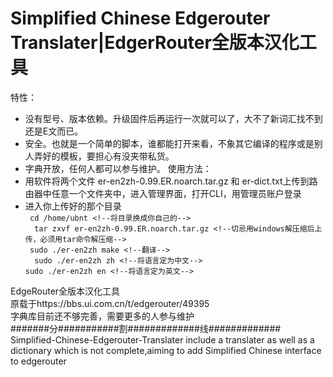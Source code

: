 # Simplified Chinese Edgerouter Translater|EdgerRouter全版本汉化工具
特性：
- 没有型号、版本依赖。升级固件后再运行一次就可以了，大不了新词汇找不到还是E文而已。
- 安全。也就是一个简单的脚本，谁都能打开来看，不象其它编译的程序或是别人弄好的模板，要担心有没夹带私货。
- 字典开放，任何人都可以参与维护。
使用方法：
- 用软件将两个文件  er-en2zh-0.99.ER.noarch.tar.gz 和  er-dict.txt上传到路由器中任意一个文件夹中，进入管理界面，打开CLI，用管理员账户登录
- 进入你上传好的那个目录  
``` cd /home/ubnt <!--将目录换成你自己的-->```   
```  tar zxvf er-en2zh-0.99.ER.noarch.tar.gz <!--切忌用windows解压缩后上传，必须用tar命令解压缩-->```   
``` sudo ./er-en2zh make <!--翻译-->```   
```  sudo ./er-en2zh zh <!--将语言定为中文-->```  
``` sudo ./er-en2zh en <!--将语言定为英文--> ```     
  
EdgeRouter全版本汉化工具   
原载于https://bbs.ui.com.cn/t/edgerouter/49395     
字典库目前还不够完善，需要更多的人参与维护    
#######分###########割#############线#############   
Simplified-Chinese-Edgerouter-Translater include a translater as well as a dictionary which is not complete,aiming to add Simplified Chinese interface to edgerouter
